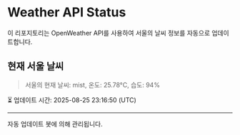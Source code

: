 
# Weather API Status

이 리포지토리는 OpenWeather API를 사용하여 서울의 날씨 정보를 자동으로 업데이트합니다.

## 현재 서울 날씨
> 서울의 현재 날씨: mist, 온도: 25.78°C, 습도: 94%

⏳ 업데이트 시간: 2025-08-25 23:16:50 (UTC)

---
자동 업데이트 봇에 의해 관리됩니다.
